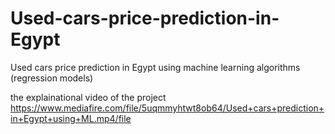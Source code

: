 # Used-cars-price-prediction-in-Egypt
Used cars price prediction in Egypt using machine learning algorithms (regression models)

the explainational video of the project 
https://www.mediafire.com/file/5uqmmyhtwt8ob64/Used+cars+prediction+in+Egypt+using+ML.mp4/file
